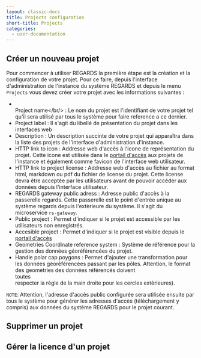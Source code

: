 ```yaml
---
layout: classic-docs
title: Projects configuration
short-title: Projects
categories:
  - user-documentation
---
```


## Créer un nouveau projet

Pour commencer à utiliser REGARDS la première étape est la création et la configuration de votre projet. Pour ce faire, depuis l'interface d'administration de l'instance du système REGARDS et depuis le menu `Projects` vous devez créer votre projet avec les informations suivantes :
 - <br>Project name</br/> : Le nom du projet est l'identifiant de votre projet tel qu'il sera utilisé par tous le système pour faire reference a ce dernier.
 - Project label : Il s'agit du libellé de présentation du projet dans les interfaces web
 - Description : Un description succinte de votre projet qui apparaîtra dans la liste des projets  de l'interface d'administration d'instance.
 - HTTP link to icon : Addresse web d'accès à l'icone de représentation du projet. Cette icone est utilisée dans le [portail d'accès](user-documentation/admin-instance/portal-configuration/) aux projets de l'instance et également comme favicon de l'interface web utilisateur.
 - HTTP link to project license : Addresse web d'accès au fichier au format html, markdown ou pdf du fichier de license du projet. Cette license devra être acceptée par les utilisateurs avant de pouvoir accéder aux données depuis l'interface utilisateur.
 - REGARDS gateway public adress : Adresse public d'accès à la passerelle regards. Cette passerelle est le point d'entrée unique au système regards depuis l'extèrieure du système. Il s'agit du microservice `rs-gateway`. 
 - Public project : Permet d'indiquer si le projet est accessible par les utilisateurs non enregistrés.
 - Accesible project : Permet d'indiquer si le projet est visible depuis le [portail d'accès](user-documentation/admin-instance/portal-configuration/)
 - Geometries Coordinate reference system : Système de référence pour la gestion des données géoréférencées du projet.
 - Handle polar cap poygons : Permet d'ajouter une transformation pour les données géoréférencées passant par les pôles. Attention, le format des geometries des données référencés doivent <br>toutes</br> respecter la règle de la main droite pour les cercles extèrieures).

 `NOTE`: Attention, l'adresse d'accès public configurée sera utilisée ensuite par tous le système pour générer les adresses d'accès (téléchargement y compris) aux données du système REGARDS pour le projet courant.

## Supprimer un projet


## Gérer la licence d'un projet
